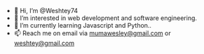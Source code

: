 - 👋 Hi, I’m @Weshtey74
- 👀 I’m interested in web development and software engineering.
- 🌱 I’m currently learning Javascript and Python..
- 📫 Reach me on email via mumawesley@gmail.com or weshtey@gmail.com
<!---
Weshtey74/Weshtey74 is a ✨ special ✨ repository because its `README.md` (this file) appears on your GitHub profile.
You can click the Preview link to take a look at your changes.
--->
